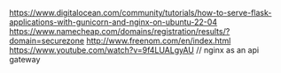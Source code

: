 https://www.digitalocean.com/community/tutorials/how-to-serve-flask-applications-with-gunicorn-and-nginx-on-ubuntu-22-04
https://www.namecheap.com/domains/registration/results/?domain=securezone
http://www.freenom.com/en/index.html
https://www.youtube.com/watch?v=9f4LUALgyAU // nginx as an api gateway
